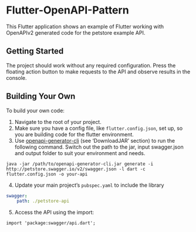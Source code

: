 # Flutter-OpenAPI-Pattern

This Flutter application shows an example of Flutter working with OpenAPIv2 generated code for the petstore example API.

## Getting Started

The project should work without any required configuration. Press the floating action button to make requests to the API and observe results in the console.

## Building Your Own
To build your own code:

1. Navigate to the root of your project.
2. Make sure you have a config file, like `flutter.config.json`, set up, so you are building code for the flutter environment.
3. Use [openapi-generator-cli](https://github.com/OpenAPITools/openapi-generator) (see ‘DownloadJAR’ section) to run the following command.
Switch out the path to the jar, input swagger.json and output folder to suit your environment and needs.
```
java -jar /path/to/openapi-generator-cli.jar generate -i http://petstore.swagger.io/v2/swagger.json -l dart -c flutter.config.json -o your-api
```
4. Update your main project’s `pubspec.yaml` to include the library
```yaml
swagger:
    path: ./petstore-api
```


5. Access the API using the import:
```dart2
import 'package:swagger/api.dart';
```
